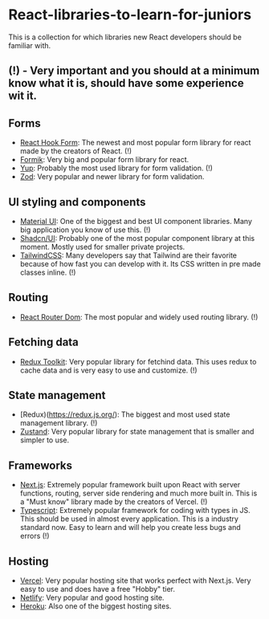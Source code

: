 # React-libraries-to-learn-for-juniors
This is a collection for which libraries new React developers should be familiar with.


## (!) - Very important and you should at a minimum know what it is, should have some experience wit it.


## Forms
- [React Hook Form](https://react-hook-form.com/): The newest and most popular form library for react made by the creators of React. (!)
- [Formik](https://formik.org/): Very big and popular form library for react.
- [Yup](https://github.com/jquense/yup): Probably the most used library for form validation. (!)
- [Zod](https://zod.dev/): Very popular and newer library for form validation.


## UI styling and components
- [Material UI](https://mui.com/): One of the biggest and best UI component libraries. Many big application you know of use this. (!)
- [Shadcn/UI](https://ui.shadcn.com/): Probably one of the most popular component library at this moment. Mostly used for smaller private projects.
- [TailwindCSS](https://tailwindcss.com/): Many developers say that Tailwind are their favorite because of how fast you can develop with it. Its CSS written in pre made classes inline. (!)


## Routing
- [React Router Dom](https://reactrouter.com/en/main): The most popular and widely used routing library. (!)


## Fetching data
- [Redux Toolkit](https://redux-toolkit.js.org/rtk-query/overview): Very popular library for fetchind data. This uses redux to cache data and is very easy to use and customize. (!)


## State management
- [Redux)(https://redux.js.org/): The biggest and most used state management library. (!)
- [Zustand](https://zustand.docs.pmnd.rs/getting-started/introduction): Very popular library for state management that is smaller and simpler to use.


## Frameworks
- [Next.js](https://nextjs.org/): Extremely popular framework built upon React with server functions, routing, server side rendering and much more built in. This is a "Must know" library made by the creators of Vercel. (!)
- [Typescript](https://www.typescriptlang.org/): Extremely popular framework for coding with types in JS. This should be used in almost every application. This is a industry standard now. Easy to learn and will help you create less bugs and errors (!)


## Hosting
- [Vercel](https://vercel.com/magnus-pladsens-projects): Very popular hosting site that works perfect with Next.js. Very easy to use and does have a free "Hobby" tier.
- [Netlify](https://www.netlify.com/): Very popular and good hosting site.
- [Heroku](https://www.heroku.com/): Also one of the biggest hosting sites.
